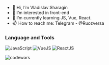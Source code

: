 - 👋 Hi, I’m Vladislav Sharagin
- 👀 I’m interested in front-end
- 🌱 I’m currently learning JS, Vue, React.
- 📫 How to reach me: Telegram - @Ruozversa

### Language and Tools

![JavaScript](https://img.shields.io/badge/-JavaScript-090909?style=for-the-badge&logo=JavaScript&logoColor=E9D54D)
![VueJS](https://img.shields.io/badge/-Vue_JS-090909?style=for-the-badge&logo=Vue.js&logoColor=#0f61db)
![ReactJS](https://img.shields.io/badge/-React_JS-090909?style=for-the-badge&logo=React&logoColor=#0f61db)

![codewars](https://www.codewars.com/users/Vuradi/badges/large)

<!---
Vuradi/Vuradi is a ✨ special ✨ repository because its `README.md` (this file) appears on your GitHub profile.
You can click the Preview link to take a look at your changes.
--->
